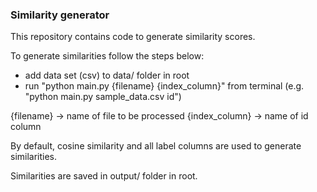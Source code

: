 ### Similarity generator

This repository contains code to generate similarity scores.

To generate similarities follow the steps below:
- add data set (csv) to data/ folder in root
- run "python main.py {filename} {index_column}" from terminal (e.g. "python main.py sample_data.csv id")

{filename} -> name of file to be processed
{index_column} -> name of id column

By default, cosine similarity and all label columns are used to generate similarities.

Similarities are saved in output/ folder in root.